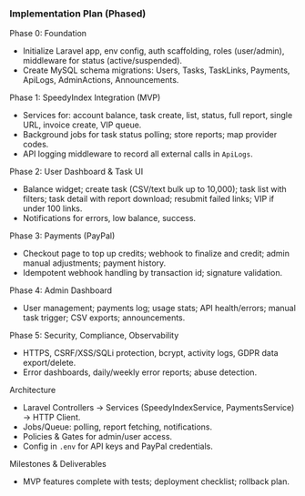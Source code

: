 ### Implementation Plan (Phased)

Phase 0: Foundation
- Initialize Laravel app, env config, auth scaffolding, roles (user/admin), middleware for status (active/suspended).
- Create MySQL schema migrations: Users, Tasks, TaskLinks, Payments, ApiLogs, AdminActions, Announcements.

Phase 1: SpeedyIndex Integration (MVP)
- Services for: account balance, task create, list, status, full report, single URL, invoice create, VIP queue.
- Background jobs for task status polling; store reports; map provider codes.
- API logging middleware to record all external calls in `ApiLogs`.

Phase 2: User Dashboard & Task UI
- Balance widget; create task (CSV/text bulk up to 10,000); task list with filters; task detail with report download; resubmit failed links; VIP if under 100 links.
- Notifications for errors, low balance, success.

Phase 3: Payments (PayPal)
- Checkout page to top up credits; webhook to finalize and credit; admin manual adjustments; payment history.
- Idempotent webhook handling by transaction id; signature validation.

Phase 4: Admin Dashboard
- User management; payments log; usage stats; API health/errors; manual task trigger; CSV exports; announcements.

Phase 5: Security, Compliance, Observability
- HTTPS, CSRF/XSS/SQLi protection, bcrypt, activity logs, GDPR data export/delete.
- Error dashboards, daily/weekly error reports; abuse detection.

Architecture
- Laravel Controllers → Services (SpeedyIndexService, PaymentsService) → HTTP Client.
- Jobs/Queue: polling, report fetching, notifications.
- Policies & Gates for admin/user access.
- Config in `.env` for API keys and PayPal credentials.

Milestones & Deliverables
- MVP features complete with tests; deployment checklist; rollback plan.

